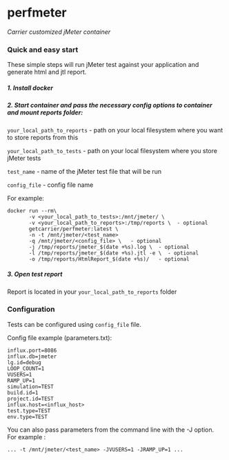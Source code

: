 # perfmeter
*Carrier customized jMeter container*

### Quick and easy start
These simple steps will run jMeter test against your application and generate html and jtl report.

##### 1. Install docker

##### 2. Start container and pass the necessary config options to container and mount reports folder:
`your_local_path_to_reports` - path on your local filesystem where you want to store reports from this 

`your_local_path_to_tests` - path on your local filesystem where you store jMeter tests

`test_name` - name of the jMeter test file that will be run

`config_file` - config file name

For example:

``` 
docker run --rm\
       -v <your_local_path_to_tests>:/mnt/jmeter/ \
       -v <your_local_path_to_reports>:/tmp/reports \  - optional
       getcarrier/perfmeter:latest \
       -n -t /mnt/jmeter/<test_name> 
       -q /mnt/jmeter/<config_file> \   - optional
       -j /tmp/reports/jmeter_$(date +%s).log \  - optional
       -l /tmp/reports/jmeter_$(date +%s).jtl -e \  - optional
       -o /tmp/reports/HtmlReport_$(date +%s)/   - optional
```

##### 3. Open test report
Report is located in your `your_local_path_to_reports` folder

### Configuration
Tests can be configured using `config_file` file.

Config file example (parameters.txt):

```
influx.port=8086
influx.db=jmeter
lg.id=debug
LOOP_COUNT=1
VUSERS=1
RAMP_UP=1
simulation=TEST
build.id=1
project.id=TEST
influx.host=<influx_host>
test.type=TEST
env.type=TEST
```


You can also pass parameters from the command line with the -J option. For example :
```
... -t /mnt/jmeter/<test_name> -JVUSERS=1 -JRAMP_UP=1 ...
```
